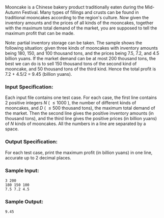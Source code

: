 <!-- Title
Mooncake (25)
-->
Mooncake is a Chinese bakery product traditionally eaten during the Mid-Autumn
Festival. Many types of fillings and crusts can be found in traditional
mooncakes according to the region's culture. Now given the inventory amounts
and the prices of all kinds of the mooncakes, together with the maximum total
demand of the market, you are supposed to tell the maximum profit that can be
made.

Note: partial inventory storage can be taken. The sample shows the following
situation: given three kinds of mooncakes with inventory amounts being 180,
150, and 100 thousand tons, and the prices being 7.5, 7.2, and 4.5 billion
yuans. If the market demand can be at most 200 thousand tons, the best we can
do is to sell 150 thousand tons of the second kind of mooncake, and 50
thousand tons of the third kind. Hence the total profit is 7.2 + 4.5/2 = 9.45
(billion yuans).

### Input Specification:

Each input file contains one test case. For each case, the first line contains
2 positive integers $N$ ( $\le 1000$ ), the number of different kinds of
mooncakes, and $D$ ( $\le 500$ thousand tons), the maximum total demand of the
market. Then the second line gives the positive inventory amounts (in thousand
tons), and the third line gives the positive prices (in billion yuans) of $N$
kinds of mooncakes. All the numbers in a line are separated by a space.

### Output Specification:

For each test case, print the maximum profit (in billion yuans) in one line,
accurate up to 2 decimal places.

### Sample Input:

```
3 200
180 150 100
7.5 7.2 4.5
```

### Sample Output:

```
9.45
```
